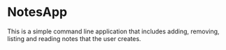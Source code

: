# NotesApp

This is a simple command line application that includes adding, removing, listing and reading notes that the user creates.
